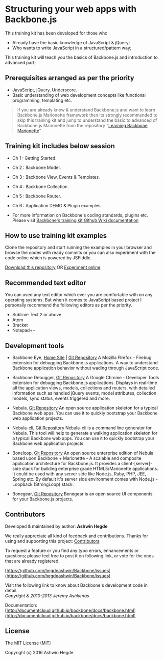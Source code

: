 # Structuring your web apps with Backbone.js

This training kit has been developed for those who
* Already have the basic knowledge of JavaScript & jQuery;
* Who wants to write JavaScript in a structured/pattern way;

This training kit will teach you the basics of Backbone.js and introduction to advanced part;

## Prerequisites arranged as per the priority
* JavaScript, jQuery, Underscore.
* Basic understanding of web development concepts like functional programming, templating etc.

> If you are already know & understand Backbone.js and want to learn Backbone.js Marionette framework then its strongly recommended to skip this training kit and jump to understand the basic to advanced of Backbone.js Marionette from the repository "[Learning Backbone Marionette](https://github.com/hegdeashwin/learning-backbone-marionette)"

## Training kit includes below session
* Ch 1 : Getting Started.
* Ch 2 : Backbone Model.
* Ch 3 : Backbone View, Events & Templates.
* Ch 4 : Backbone Collection.
* Ch 5 : Backbone Router.
* Ch 6 : Application DEMO & Plugin examples.

* For more information on Backbone's coding standards, plugins etc. Please visit [Backbone's training kit Github Wiki documentation](https://github.com/hegdeashwin/Backbone/wiki)

## How to use training kit examples

Clone the repository and start running the examples in your browser and browse the codes with ready commits or
you can also experiment with the code online which is powered by JSFiddle.

[Download this repository](https://github.com/hegdeashwin/Backbone/archive/master.zip) OR [Experiment online](http://jsfiddle.net/hegdeashwin/TKkMt/show/)

## Recommended text editor

You can used any text editor which ever you are comfortable with on any operating systems.
But when it comes to JavaScript based project I personally recommend the following editors
as per the priority.

* Sublime Text 2 or above
* Atom
* Bracket
* Notepad++

## Development tools

* Backbone Eye, [Home Site](//dhruvaray.github.io/spa-eye/) | [Git Repository](https://github.com/dhruvaray/spa-eye)
A Mozilla FIrefox - Firebug extension for debugging Backbone.js applications. A way to understand Backbone application behavior without wading through JavaScript code.

* Backbone Debugger, [Git Repository](//github.com/Maluen/Backbone-Debugger)
A Google Chrome - Developer Tools extension for debugging Backbone.js applications. Displays in real-time all the application views, models, collections and routers, with detailed information such as handled jQuery events, model attributes, collection models, sync status, events triggered and more.

* Nebula, [Git Repository](//github.com/hegdeashwin/Nebula)
An open source application skeleton for a typical Backbone web apps. You can use it to quickly bootstrap your Backbone web application projects.

* Nebula-cli, [Git Repository](//github.com/hegdeashwin/Nebula-cli)
Nebula-cli is a command line generator for Nebula. This tool will help to generate a walking application skeleton for a typical Backbone web apps. You can use it to quickly bootstrap your Backbone web application projects.

* Boneloop, [Git Repository](//github.com/hegdeashwin/Boneloop)
An open source enterprise edition of Nebula based upon Backbone + Marionette - A scalable and composite application architecture for Backbone.js. It provides a client-[server]-side stack for building enterprise grade HTML5/Marionette applications. It could be used with any server side like Node.js, Ruby, PHP, JEE, Spring etc. By default it's server side environment comes with Node.js - Loopback (StrongLoop) stack.

* Bonegear, [Git Repository](https://github.com/hegdeashwin/Bonegear)
Bonegear is an open source UI components for your Backbone.js projects.

## Contributors

Developed & maintained by author: <b>Ashwin Hegde</b>

We really appreciate all kind of feedback and contributions. Thanks for using and supporting this project:
[Contributors](//github.com/hegdeashwin/Backbone/graphs/contributors)

To request a feature or you find any typo errors, enhancements or questions; please feel free to post it on following link, or vote for the ones that are already registered.

[https://github.com/hegdeashwin/Backbone/issues](https://github.com/hegdeashwin/Backbone/issues)

Visit the following link to know about Backbone's development code in detail.<br>
*Copyright & 2010-2013 Jeremy Ashkenas*

Documentation: [http://documentcloud.github.io/backbone/docs/backbone.html](http://documentcloud.github.io/backbone/docs/backbone.html)

## License

The MIT License (MIT)

Copyright (c) 2016 Ashwin Hegde
